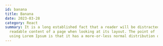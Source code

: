 ```yaml
---
id: banana
title: Banana
date: 2023-03-28
category: React
summary: It is a long established fact that a reader will be distracted by the
  readable content of a page when looking at its layout. The point of
  using Lorem Ipsum is that it has a more-or-less normal distribution of
---
```

